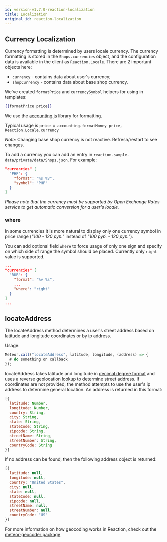 ```yaml
---
id: version-v1.7.0-reaction-localization
title: Localization
original_id: reaction-localization
---
```

    
## Currency Localization

Currency formatting is determined by users locale currency. The currency formatting is stored in the `Shops.currencies` object, and the configuration data is available in the client as `Reaction.Locale`. There are 2 important objects here:

- `currency` - contains data about user's currency;
- `shopCurrency` - contains data about base shop currency.

We've created `formatPrice` and `currencySymbol` helpers for using in templates:

```handlebars
{{formatPrice price}}
```

We use the [accounting.js](https://openexchangerates.github.io/accounting.js/) library for formatting.

Typical usage is `price = accounting.formatMoney price, Reaction.Locale.currency`

_Note:_ Changing base shop currency is not reactive. Refresh/restart to see changes.

To add a currency you can add an entry in `reaction-sample-data/private/data/Shops.json`. For example:

```json
"currencies" [
  "PHP": {
    "format": "%s %v",
    "symbol": "PHP"
  }
]
```

_Please note that the currency must be supported by Open Exchange Rates service to get automatic conversion for a user's locale._

### where

In some currencies it is more natural to display only one currency symbol in price range (_"100 - 120 руб."_ instead of _"100 руб. - 120 руб."_).

You can add optional field `where` to force usage of only one sign and specify on which side of range the symbol should be placed. Currently only `right` value is supported.

```json
...
"currencies" [
  "RUB": {
    "format": "%v %s",
    ...
    "where": "right"
  }
]
...
```

## locateAddress

The locateAddress method determines a user's street address based on latitude and longitude coordinates or by ip address.

Usage:

```js
Meteor.call("locateAddress", latitude, longitude, (address) => {
  # do something on callback
});
```

locateAddress takes latitude and longitude in [decimal degree format](https://en.wikipedia.org/wiki/Decimal_degrees) and uses a reverse geolocation lookup to determine street address. If coordinates are not provided, the method attempts to use the user's ip address to determine general location. An address is returned in this format:

```js
[{
  latitude: Number,
  longitude: Number,
  country: String,
  city: String,
  state: String,
  stateCode: String,
  zipcode: String,
  streetName: String,
  streetNumber: String,
  countryCode: String
}]
```

If no address can be found, then the following address object is returned:

```js
[{
  latitude: null,
  longitude: null,
  country: "United States",
  city: null,
  state: null,
  stateCode: null,
  zipcode: null,
  streetName: null,
  streetNumber: null,
  countryCode: "US"
}]
```

For more information on how geocoding works in Reaction, check out the [meteor-geocoder package](https://github.com/aldeed/meteor-geocoder)
